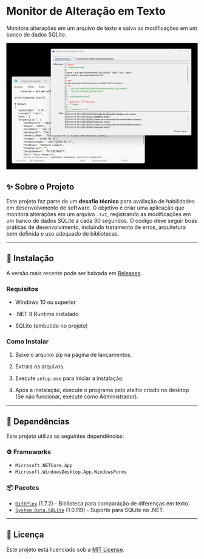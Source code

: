 # Monitor de Alteração em Texto

Monitora alterações em um arquivo de texto e salva as modificações em um banco de dados SQLite.

![img1](https://github.com/silvestrinigor/Monitor-de-Alteracao-em-Texto/blob/master/Exemplo%20de%20uso.png)

## ✨ Sobre o Projeto

Este projeto faz parte de um **desafio técnico** para avaliação de habilidades em desenvolvimento de software. O objetivo é criar uma aplicação que monitora alterações em um arquivo `.txt`, registrando as modificações em um banco de dados SQLite a cada 30 segundos. O código deve seguir boas práticas de desenvolvimento, incluindo tratamento de erros, arquitetura bem definida e uso adequado de bibliotecas.

* * *

## 📝 Instalação

A versão mais recente pode ser baixada em [Releases](https://github.com/silvestrinigor/MonitorAlteracaoEmTexto/releases/tag/1.2).

### Requisitos

- Windows 10 ou superior
    
- .NET 8 Runtime instalado
    
- SQLite (embutido no projeto)
    

### Como Instalar

1.  Baixe o arquivo zip na página de lançamentos.
    
2.  Extraia os arquivos.
    
3.  Execute `setup.exe` para iniciar a instalação.

4.  Após a instalação, execute o programa pelo atalho criado no desktop (Se não funcionar, execute como Administrador).


* * *

## 📌 Dependências

Este projeto utiliza as seguintes dependências:

### ⚙️ Frameworks
- `Microsoft.NETCore.App`
- `Microsoft.WindowsDesktop.App.WindowsForms`

### 📦 Pacotes
- [`DiffPlex`](https://www.nuget.org/packages/DiffPlex/) (1.7.2) - Biblioteca para comparação de diferenças em texto.
- [`System.Data.SQLite`](https://www.nuget.org/packages/System.Data.SQLite/) (1.0.119) - Suporte para SQLite no .NET.


* * *

## 🌟 Licença

Este projeto está licenciado sob a [MIT License](https://github.com/silvestrinigor/Monitor-de-Alteracao-em-Texto/blob/master/LICENSE.txt).
